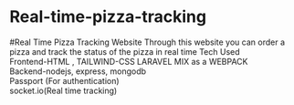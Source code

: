 # Real-time-pizza-tracking
#Real Time Pizza Tracking Website
Through this website you can order a pizza and track the status of the pizza in real time
Tech Used</br>
Frontend-HTML , TAILWIND-CSS LARAVEL MIX as a WEBPACK</br>
Backend-nodejs, express, mongodb</br>
Passport (For authentication)</br>
socket.io(Real time tracking)</br>
